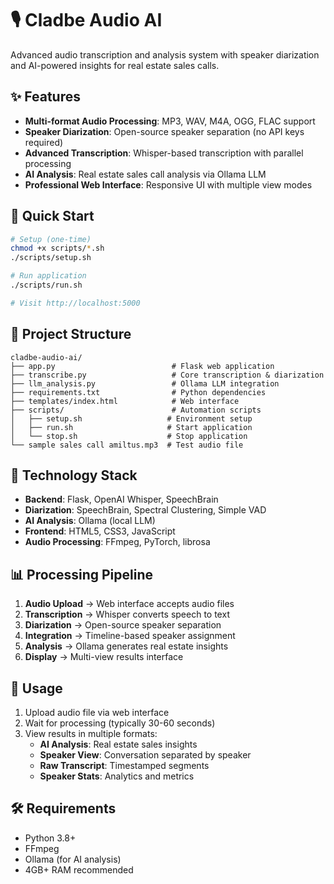 # 🎙️ Cladbe Audio AI

Advanced audio transcription and analysis system with speaker diarization and AI-powered insights for real estate sales calls.

## ✨ Features

- **Multi-format Audio Processing**: MP3, WAV, M4A, OGG, FLAC support
- **Speaker Diarization**: Open-source speaker separation (no API keys required)
- **Advanced Transcription**: Whisper-based transcription with parallel processing
- **AI Analysis**: Real estate sales call analysis via Ollama LLM
- **Professional Web Interface**: Responsive UI with multiple view modes

## 🚀 Quick Start

```bash
# Setup (one-time)
chmod +x scripts/*.sh
./scripts/setup.sh

# Run application
./scripts/run.sh

# Visit http://localhost:5000
```

## 📁 Project Structure

```
cladbe-audio-ai/
├── app.py                          # Flask web application
├── transcribe.py                   # Core transcription & diarization
├── llm_analysis.py                 # Ollama LLM integration
├── requirements.txt                # Python dependencies
├── templates/index.html            # Web interface
├── scripts/                        # Automation scripts
│   ├── setup.sh                   # Environment setup
│   ├── run.sh                     # Start application
│   └── stop.sh                    # Stop application
└── sample sales call amiltus.mp3  # Test audio file
```

## 🔧 Technology Stack

- **Backend**: Flask, OpenAI Whisper, SpeechBrain
- **Diarization**: SpeechBrain, Spectral Clustering, Simple VAD
- **AI Analysis**: Ollama (local LLM)
- **Frontend**: HTML5, CSS3, JavaScript
- **Audio Processing**: FFmpeg, PyTorch, librosa

## 📊 Processing Pipeline

1. **Audio Upload** → Web interface accepts audio files
2. **Transcription** → Whisper converts speech to text
3. **Diarization** → Open-source speaker separation
4. **Integration** → Timeline-based speaker assignment
5. **Analysis** → Ollama generates real estate insights
6. **Display** → Multi-view results interface

## 🎯 Usage

1. Upload audio file via web interface
2. Wait for processing (typically 30-60 seconds)
3. View results in multiple formats:
   - **AI Analysis**: Real estate sales insights
   - **Speaker View**: Conversation separated by speaker
   - **Raw Transcript**: Timestamped segments
   - **Speaker Stats**: Analytics and metrics

## 🛠️ Requirements

- Python 3.8+
- FFmpeg
- Ollama (for AI analysis)
- 4GB+ RAM recommended